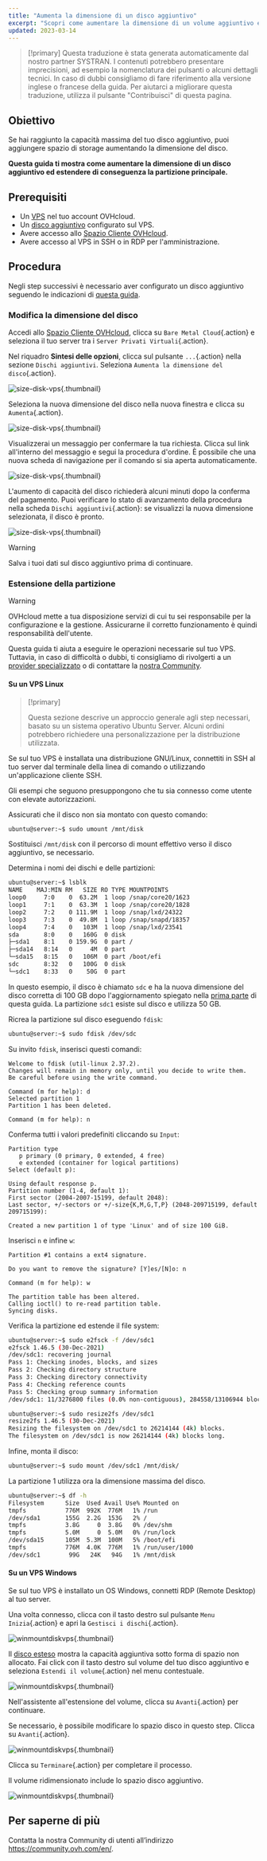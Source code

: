 ```yaml
---
title: "Aumenta la dimensione di un disco aggiuntivo"
excerpt: "Scopri come aumentare la dimensione di un volume aggiuntivo e aumentare la sua partizione principale"
updated: 2023-03-14
---
```


> [!primary]
> Questa traduzione è stata generata automaticamente dal nostro partner SYSTRAN. I contenuti potrebbero presentare imprecisioni, ad esempio la nomenclatura dei pulsanti o alcuni dettagli tecnici. In caso di dubbi consigliamo di fare riferimento alla versione inglese o francese della guida. Per aiutarci a migliorare questa traduzione, utilizza il pulsante "Contribuisci" di questa pagina.
>

## Obiettivo

Se hai raggiunto la capacità massima del tuo disco aggiuntivo, puoi aggiungere spazio di storage aumentando la dimensione del disco.

**Questa guida ti mostra come aumentare la dimensione di un disco aggiuntivo ed estendere di conseguenza la partizione principale.**

## Prerequisiti

- Un [VPS](https://www.ovhcloud.com/it/vps/) nel tuo account OVHcloud.
- Un [disco aggiuntivo](/pages/bare_metal_cloud/virtual_private_servers/config_additional_disk) configurato sul VPS.
- Avere accesso allo [Spazio Cliente OVHcloud](/links/manager).
- Avere accesso al VPS in SSH o in RDP per l'amministrazione.

## Procedura

Negli step successivi è necessario aver configurato un disco aggiuntivo seguendo le indicazioni di [questa guida](/pages/bare_metal_cloud/virtual_private_servers/config_additional_disk).

### Modifica la dimensione del disco <a name="extend"></a>

Accedi allo [Spazio Cliente OVHcloud](/links/manager), clicca su `Bare Metal Cloud`{.action} e seleziona il tuo server tra i `Server Privati Virtuali`{.action}.

Nel riquadro **Sintesi delle opzioni**, clicca sul pulsante `...`{.action} nella sezione `Dischi aggiuntivi`. Seleziona `Aumenta la dimensione del disco`{.action}.

![size-disk-vps](images/increase_disk_vps01.png){.thumbnail}

Seleziona la nuova dimensione del disco nella nuova finestra e clicca su `Aumenta`{.action}.

![size-disk-vps](images/increase_disk_vps02.png){.thumbnail}

Visualizzerai un messaggio per confermare la tua richiesta. Clicca sul link all'interno del messaggio e segui la procedura d'ordine. È possibile che una nuova scheda di navigazione per il comando si sia aperta automaticamente.

![size-disk-vps](images/increase_disk_vps03.png){.thumbnail}

L'aumento di capacità del disco richiederà alcuni minuti dopo la conferma del pagamento. Puoi verificare lo stato di avanzamento della procedura nella scheda `Dischi aggiuntivi`{.action}: se visualizzi la nuova dimensione selezionata, il disco è pronto.

![size-disk-vps](images/increase_disk_vps04.png){.thumbnail}

> [!warning]
>
> Salva i tuoi dati sul disco aggiuntivo prima di continuare.
>

### Estensione della partizione

> [!warning]
> OVHcloud mette a tua disposizione servizi di cui tu sei responsabile per la configurazione e la gestione. Assicurarne il corretto funzionamento è quindi responsabilità dell'utente.
>
> Questa guida ti aiuta a eseguire le operazioni necessarie sul tuo VPS. Tuttavia, in caso di difficoltà o dubbi, ti consigliamo di rivolgerti a un [provider specializzato](https://partner.ovhcloud.com/it/directory/) o di contattare la [nostra Community](https://community.ovh.com/en/).
>

#### Su un VPS Linux

> [!primary]
>
> Questa sezione descrive un approccio generale agli step necessari, basato su un sistema operativo Ubuntu Server. Alcuni ordini potrebbero richiedere una personalizzazione per la distribuzione utilizzata.
>

Se sul tuo VPS è installata una distribuzione GNU/Linux, connettiti in SSH al tuo server dal terminale della linea di comando o utilizzando un'applicazione cliente SSH.

Gli esempi che seguono presuppongono che tu sia connesso come utente con elevate autorizzazioni.

Assicurati che il disco non sia montato con questo comando:

```bash
ubuntu@server:~$ sudo umount /mnt/disk
```

Sostituisci `/mnt/disk` con il percorso di mount effettivo verso il disco aggiuntivo, se necessario.

Determina i nomi dei dischi e delle partizioni:

```bash
ubuntu@server:~$ lsblk
NAME    MAJ:MIN RM   SIZE RO TYPE MOUNTPOINTS
loop0     7:0    0  63.2M  1 loop /snap/core20/1623
loop1     7:1    0  63.3M  1 loop /snap/core20/1828
loop2     7:2    0 111.9M  1 loop /snap/lxd/24322
loop3     7:3    0  49.8M  1 loop /snap/snapd/18357
loop4     7:4    0   103M  1 loop /snap/lxd/23541
sda       8:0    0   160G  0 disk
├─sda1    8:1    0 159.9G  0 part /
├─sda14   8:14   0     4M  0 part
└─sda15   8:15   0   106M  0 part /boot/efi
sdc       8:32   0   100G  0 disk
└─sdc1    8:33   0    50G  0 part 
```

In questo esempio, il disco è chiamato `sdc` e ha la nuova dimensione del disco corretta di 100 GB dopo l'aggiornamento spiegato nella [prima parte](#extend) di questa guida. La partizione `sdc1` esiste sul disco e utilizza 50 GB.

Ricrea la partizione sul disco eseguendo `fdisk`:

```bash
ubuntu@server:~$ sudo fdisk /dev/sdc
```

Su invito `fdisk`, inserisci questi comandi:

```console
Welcome to fdisk (util-linux 2.37.2).
Changes will remain in memory only, until you decide to write them.
Be careful before using the write command.

Command (m for help): d
Selected partition 1
Partition 1 has been deleted.

Command (m for help): n
```

Conferma tutti i valori predefiniti cliccando su `Input`:

```console
Partition type
   p primary (0 primary, 0 extended, 4 free)
   e extended (container for logical partitions)
Select (default p):

Using default response p.
Partition number (1-4, default 1):
First sector (2004-2007-15199, default 2048):
Last sector, +/-sectors or +/-size{K,M,G,T,P} (2048-209715199, default 209715199):

Created a new partition 1 of type 'Linux' and of size 100 GiB.
```

Inserisci `n` e infine `w`:

```console
Partition #1 contains a ext4 signature.

Do you want to remove the signature? [Y]es/[N]o: n

Command (m for help): w

The partition table has been altered.
Calling ioctl() to re-read partition table.
Syncing disks.
```

Verifica la partizione ed estende il file system:

```bash
ubuntu@server:~$ sudo e2fsck -f /dev/sdc1
e2fsck 1.46.5 (30-Dec-2021)
/dev/sdc1: recovering journal
Pass 1: Checking inodes, blocks, and sizes
Pass 2: Checking directory structure
Pass 3: Checking directory connectivity
Pass 4: Checking reference counts
Pass 5: Checking group summary information
/dev/sdc1: 11/3276800 files (0.0% non-contiguous), 284558/13106944 blocks
```
```bash
ubuntu@server:~$ sudo resize2fs /dev/sdc1
resize2fs 1.46.5 (30-Dec-2021)
Resizing the filesystem on /dev/sdc1 to 26214144 (4k) blocks.
The filesystem on /dev/sdc1 is now 26214144 (4k) blocks long.
```

Infine, monta il disco:

```bash
ubuntu@server:~$ sudo mount /dev/sdc1 /mnt/disk/
```

La partizione 1 utilizza ora la dimensione massima del disco.

```bash
ubuntu@server:~$ df -h
Filesystem      Size  Used Avail Use% Mounted on
tmpfs           776M  992K  776M   1% /run
/dev/sda1       155G  2.2G  153G   2% /
tmpfs           3.8G     0  3.8G   0% /dev/shm
tmpfs           5.0M     0  5.0M   0% /run/lock
/dev/sda15      105M  5.3M  100M   5% /boot/efi
tmpfs           776M  4.0K  776M   1% /run/user/1000
/dev/sdc1        99G   24K   94G   1% /mnt/disk
```

#### Su un VPS Windows

Se sul tuo VPS è installato un OS Windows, connetti RDP (Remote Desktop) al tuo server.

Una volta connesso, clicca con il tasto destro sul pulsante `Menu Inizia`{.action} e apri la `Gestisci i dischi`{.action}.

![winmountdiskvps](images/increase_disk_vps05.png){.thumbnail}

Il [disco esteso](#extend) mostra la capacità aggiuntiva sotto forma di spazio non allocato. Fai click con il tasto destro sul volume del tuo disco aggiuntivo e seleziona `Estendi il volume`{.action} nel menu contestuale.

![winmountdiskvps](images/increase_disk_vps06.png){.thumbnail}

Nell'assistente all'estensione del volume, clicca su `Avanti`{.action} per continuare.

Se necessario, è possibile modificare lo spazio disco in questo step. Clicca su `Avanti`{.action}.

![winmountdiskvps](images/increase_disk_vps07.png){.thumbnail}

Clicca su `Terminare`{.action} per completare il processo.

Il volume ridimensionato include lo spazio disco aggiuntivo.

![winmountdiskvps](images/increase_disk_vps08.png){.thumbnail}

## Per saperne di più

Contatta la nostra Community di utenti all’indirizzo <https://community.ovh.com/en/>.
